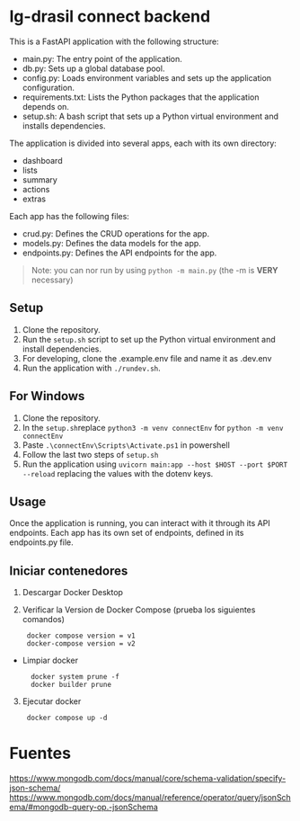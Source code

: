 # Ig-drasil connect backend

This is a FastAPI application with the following structure:

- main.py: The entry point of the application.
- db.py: Sets up a global database pool.
- config.py: Loads environment variables and sets up the application configuration.
- requirements.txt: Lists the Python packages that the application depends on.
- setup.sh: A bash script that sets up a Python virtual environment and installs dependencies.

The application is divided into several apps, each with its own directory:

- dashboard
- lists
- summary
- actions
- extras

Each app has the following files:

- crud.py: Defines the CRUD operations for the app.
- models.py: Defines the data models for the app.
- endpoints.py: Defines the API endpoints for the app.

> Note: you can nor run by using `python -m main.py` (the -m is **VERY** necessary) 

## Setup

1. Clone the repository.
2. Run the `setup.sh` script to set up the Python virtual environment and install dependencies.
3. For developing, clone the .example.env file and name it as .dev.env
4. Run the application with `./rundev.sh`.

## For Windows 
1. Clone the repository.
2. In the `setup.sh`replace `python3 -m venv connectEnv` for `python -m venv connectEnv`
3. Paste `.\connectEnv\Scripts\Activate.ps1` in powershell
4. Follow the last two steps of `setup.sh`
5. Run the application using `uvicorn main:app --host $HOST --port $PORT --reload` replacing the values with the dotenv keys.

## Usage

Once the application is running, you can interact with it through its API endpoints. Each app has its own set of endpoints, defined in its endpoints.py file.

## Iniciar contenedores

1. Descargar Docker Desktop 
2. Verificar la Version de Docker Compose (prueba los siguientes comandos)

        docker compose version = v1
        docker-compose version = v2

- Limpiar docker 

        docker system prune -f
        docker builder prune 

3. Ejecutar docker 

        docker compose up -d


# Fuentes

https://www.mongodb.com/docs/manual/core/schema-validation/specify-json-schema/ 
https://www.mongodb.com/docs/manual/reference/operator/query/jsonSchema/#mongodb-query-op.-jsonSchema
